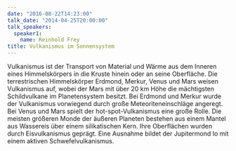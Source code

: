 ```yaml
---
date: "2016-08-22T14:23:00"
talk_date: "2014-04-25T20:00:00"
talk_speakers:
  speaker1:
    name: Reinhold Frey
title: Vulkanismus im Sonnensystem
---
```


Vulkanismus ist der Transport von Material und Wärme aus dem Inneren eines Himmelskörpers in die Kruste hinein oder an seine Oberfläche. Die terrestrischen Himmelskörper Erdmond, Merkur, Venus und Mars weisen Vulkanismus auf, wobei der Mars mit über 20 km Höhe die mächtigsten Schildvulkane im Planetensystem besitzt.
Bei Erdmond und Merkur wurde der Vulkanismus vorwiegend durch große Meteoriteneinschläge angeregt. Bei Venus und Mars spielt der hot-spot-Vulkanismus eine große Rolle. Die meisten größeren Monde der äußeren Planeten bestehen aus einem Mantel aus Wassereis über einem silikatischen Kern. Ihre Oberflächen wurden durch Eisvulkanismus geprägt. Eine Ausnahme bildet der Jupitermond Io mit einem aktiven Schwefelvulkanismus.
